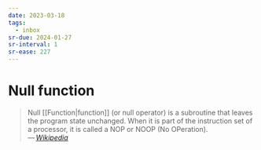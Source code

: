 ```yaml
---
date: 2023-03-18
tags:
  - inbox
sr-due: 2024-01-27
sr-interval: 1
sr-ease: 227
---
```


# Null function

> Null [[Function|function]] (or null operator) is a
> subroutine that leaves the program state unchanged. When it is part of the
> instruction set of a processor, it is called a NOP or NOOP (No OPeration).\
> — <cite>[Wikipedia](https://en.wikipedia.org/wiki/Null_function)</cite>
